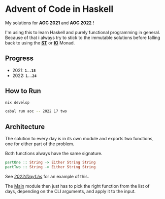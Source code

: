 # Advent of Code in Haskell
My solutions for **AOC 2021** and **AOC 2022** !

I'm using this to learn Haskell and purely functional programming in general.
Because of that i always try to stick to the immutable solutions before falling back to using the [**ST**](https://hackage.haskell.org/package/base-4.17.0.0/docs/Control-Monad-ST.html) or [**IO**](https://hackage.haskell.org/package/base-4.17.0.0/docs/System-IO.html#g:1) Monad.

## Progress
- 2021: **`1..18`**
- 2022: **`1..24`**

## How to Run

```sh
nix develop

cabal run aoc -- 2022 17 two
```

## Architecture
The solution to every day is in its own module and exports two functions, one for either part of the problem.

Both functions always have the same signature.
```haskell
partOne :: String -> Either String String
partTwo :: String -> Either String String
```
See [*2022/Day1.hs*](https://github.com/Blugatroff/adventofcode/blob/main/src/Year2022/Day1.hs) for an example of this.

The [Main](https://github.com/Blugatroff/adventofcode/blob/main/src/Main.hs) module then just has to pick the right function from the list of days, depending on the CLI arguments, and apply it to the input.
